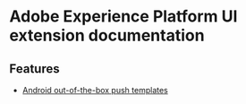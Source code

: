 # Adobe Experience Platform UI extension documentation

## Features
- [Android out-of-the-box push templates](./push-templates/index.md)

